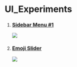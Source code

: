 # UI_Experiments

<ol>
  <li>
    <h3>
      <a href="https://github.com/orkhanalizade/UI_Experiments/tree/master/SidebarMenu_1">Sidebar Menu #1</a>
    </h3>
    <img src="http://i.imgur.com/eN4Vcqk.gif" />
  </li>
  
  <li>
    <h3>
      <a href="https://github.com/orkhanalizade/UI_Experiments/tree/master/EmojiSlider">Emoji Slider</a>
    </h3>
    <img src="https://im.ezgif.com/tmp/ezgif-1-ed7c193977.gif" />
  </li>
</ol>
